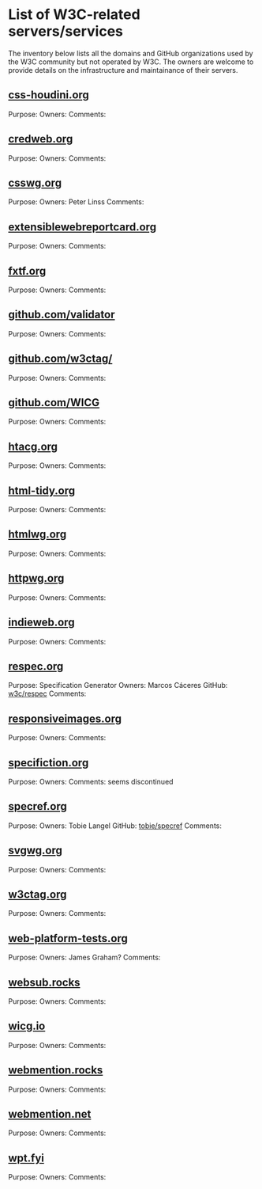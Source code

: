 # List of W3C-related servers/services

The inventory below lists all the domains and GitHub organizations used by the W3C community but not operated by W3C. The owners are welcome to provide details on the infrastructure and maintainance of their servers.

## [css-houdini.org](https://wiki.css-houdini.org/)
Purpose:
Owners:
Comments:

## [credweb.org](https://credweb.org/)
Purpose:
Owners:
Comments:

## [csswg.org](https://csswg.org/)
Purpose:
Owners: Peter Linss
Comments:

## [extensiblewebreportcard.org](https://extensiblewebreportcard.org/)
Purpose:
Owners:
Comments:

## [fxtf.org](https://fxtf.org/)
Purpose:
Owners:
Comments:

## [github.com/validator](https://github.com/validator/)
Purpose:
Owners:
Comments:

## [github.com/w3ctag/](https://github.com/w3ctag)
Purpose:
Owners:
Comments:

## [github.com/WICG](https://github.com/WICG)
Purpose:
Owners:
Comments:

## [htacg.org](https://www.htacg.org/)
Purpose:
Owners:
Comments:

## [html-tidy.org](https://www.html-tidy.org/)
Purpose:
Owners:
Comments:

## [htmlwg.org](https://htmlwg.org/)
Purpose:
Owners:
Comments:

## [httpwg.org](https://httpwg.org/)
Purpose:
Owners:
Comments:

## [indieweb.org](https://indieweb.org/)
Purpose:
Owners:
Comments:

## [respec.org](https://respec.org/)
Purpose: Specification Generator
Owners: Marcos Cáceres
GitHub: [w3c/respec](https://github.com/w3c/respec) 
Comments:

## [responsiveimages.org](https://responsiveimages.org/)
Purpose:
Owners:
Comments:

## [specifiction.org](https://discourse.specifiction.org/)
Purpose:
Owners:
Comments: seems discontinued

## [specref.org](https://specref.org/)
Purpose:
Owners: Tobie Langel
GitHub: [tobie/specref](https://github.com/tobie/specref)
Comments:

## [svgwg.org](https://svgwg.org/)
Purpose:
Owners:
Comments:

## [w3ctag.org](https://w3ctag.org/)
Purpose:
Owners:
Comments:

## [web-platform-tests.org](https://web-platform-tests.org/)
Purpose:
Owners: James Graham?
Comments:

## [websub.rocks](https://websub.rocks/)
Purpose:
Owners:
Comments:

## [wicg.io](https://discourse.wicg.io/)
Purpose:
Owners:
Comments:

## [webmention.rocks](https://webmention.rocks/)
Purpose:
Owners:
Comments:

## [webmention.net](https://webmention.net/)
Purpose:
Owners:
Comments:

## [wpt.fyi](https://wpt.fyi/)
Purpose:
Owners:
Comments:

